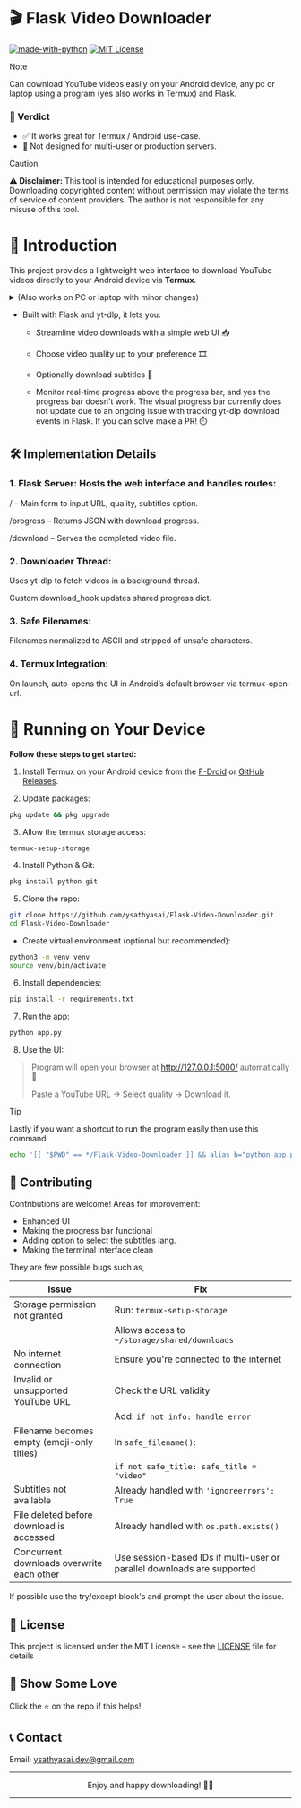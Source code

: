 # 🎬 Flask Video Downloader

[![made-with-python](https://img.shields.io/badge/Made%20with-Python-1f425f.svg)](https://www.python.org/)
[![MIT License](https://img.shields.io/badge/License-MIT%20-blue.svg)](https://choosealicense.com/licenses/mit/)


> [!NOTE]
> Can download YouTube videos easily on your Android device, any pc or laptop using a program (yes also works in Termux) and Flask.

### 🧠 Verdict

- ✅ It works great for Termux / Android use-case.
- 🚫 Not designed for multi-user or production servers.

> [!CAUTION]
> **⚠️ Disclaimer:** This tool is intended for educational purposes only.
> Downloading copyrighted content without permission may violate the terms of service of content providers.
> The author is not responsible for any misuse of this tool.


# 🚀 Introduction

This project provides a lightweight web interface to download YouTube videos directly to your Android device via **Termux**. <details>
  <summary>(Also works on PC or laptop with minor changes)</summary>
  The main change required is replacing the `termux-open-url` command with a cross-platform method to open the browser. On desktop systems, `termux-open-url` will cause an error. You can replace it with the following Python code:

  ```python
  import webbrowser
  webbrowser.open("http://127.0.0.1:5000/")
  ```

  This ensures compatibility across Windows, Linux, and macOS platforms.

</details>

- Built with Flask and yt-dlp, it lets you:

  - Streamline video downloads with a simple web UI 📥

  - Choose video quality up to your preference 🎞️

  - Optionally download subtitles 📄

  - Monitor real-time progress above the progress bar, and yes the progress bar doesn't work. The visual progress bar currently does not update due to an ongoing issue with tracking yt-dlp download events in Flask. If you can solve make a PR! ⏱️


## 🛠️ Implementation Details

### 1. Flask Server: Hosts the web interface and handles routes:

/ – Main form to input URL, quality, subtitles option.

/progress – Returns JSON with download progress.

/download – Serves the completed video file.

### 2. Downloader Thread:

Uses yt-dlp to fetch videos in a background thread.

Custom download_hook updates shared progress dict.

### 3. Safe Filenames:

Filenames normalized to ASCII and stripped of unsafe characters.

### 4. Termux Integration:

On launch, auto-opens the UI in Android’s default browser via termux-open-url.

# 🚀 Running on Your Device

**Follow these steps to get started:**

1. Install Termux on your Android device from the [F-Droid](https://f-droid.org/en/packages/com.termux/) or [GitHub Releases](https://github.com/termux/termux-app/releases).


2. Update packages:

```bash
pkg update && pkg upgrade
```

3. Allow the termux storage access:

```bash
termux-setup-storage
```

4. Install Python & Git:

```bash
pkg install python git
```

5. Clone the repo:

```bash
git clone https://github.com/ysathyasai/Flask-Video-Downloader.git
cd Flask-Video-Downloader
```

- Create virtual environment (optional but recommended):

```bash
python3 -m venv venv
source venv/bin/activate
```

6. Install dependencies:

```bash
pip install -r requirements.txt
```

7. Run the app:

```bash
python app.py
```

8. Use the UI:

> Program will open your browser at http://127.0.0.1:5000/ automatically 📱
>
> Paste a YouTube URL → Select quality → Download it.

> [!TIP]
>Lastly if you want a shortcut to run the program easily then use this command
>
>```bash
>echo '[[ "$PWD" == */Flask-Video-Downloader ]] && alias h="python app.py"' >> ~/.bashrc && source ~/.bashrc
>```

## 🤝 Contributing

Contributions are welcome! Areas for improvement:
- Enhanced UI
- Making the progress bar functional
- Adding option to select the subtitles lang.
- Making the terminal interface clean

They are few possible bugs such as,

| **Issue**                                  | **Fix**                                                                 |
|--------------------------------------------|--------------------------------------------------------------------------|
| Storage permission not granted             | Run: `termux-setup-storage`                                             |
|                                            | Allows access to `~/storage/shared/downloads`                             |
| No internet connection                     | Ensure you're connected to the internet                                 |
| Invalid or unsupported YouTube URL         | Check the URL validity                                                  |
|                                            | Add: `if not info: handle error`                                        |
| Filename becomes empty (emoji-only titles) | In `safe_filename()`:                                                   |
|                                            | `if not safe_title: safe_title = "video"`                                |
| Subtitles not available                    | Already handled with `'ignoreerrors': True`                             |
| File deleted before download is accessed   | Already handled with `os.path.exists()`                                 |
| Concurrent downloads overwrite each other  | Use session-based IDs if multi-user or parallel downloads are supported |

If possible use the try/except block's and prompt the user about the issue.

## 📝 License

This project is licensed under the MIT License – see the [LICENSE](LICENSE) file for details

## 🌟 Show Some Love

Click the ⭐️ on the repo if this helps!

## 📞 Contact

Email: ysathyasai.dev@gmail.com

---
<p align="center">Enjoy and happy downloading! 🎉📲</p>

---
